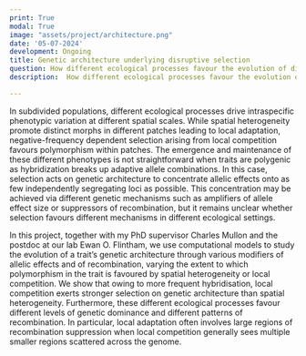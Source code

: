 ```yaml
---
print: True  
modal: True 
image: "assets/project/architecture.png"
date: '05-07-2024'
development: Ongoing
title: Genetic architecture underlying disruptive selection
question: How different ecological processes favour the evolution of different trait genetic architectures?
description:  How different ecological processes favour the evolution of different trait genetic architectures?

---
```


In subdivided populations, different ecological processes drive intraspecific phenotypic variation at different spatial scales. While spatial heterogeneity promote distinct morphs in different patches leading to local adaptation, negative-frequency dependent selection arising from local competition favours polymorphism within patches. The emergence and maintenance of these different phenotypes is not straightforward when traits are polygenic as hybridization breaks up adaptive allele combinations. In this case, selection acts on genetic architecture to concentrate allelic effects onto as few independently segregating loci as possible. This concentration may be achieved via different genetic mechanisms such as amplifiers of allele effect size or suppressors of recombination, but it remains unclear whether selection favours different mechanisms in different ecological settings. 

In this project, together with my PhD supervisor Charles Mullon and the postdoc at our lab Ewan O. Flintham, we use computational models to study the evolution of a trait’s genetic architecture through various modifiers of allelic effects and of recombination, varying the extent to which polymorphism in the trait is favoured by spatial heterogeneity or local competition. We show that owing to more frequent hybridisation, local competition exerts stronger selection on genetic architecture than spatial heterogeneity. Furthermore, these different ecological processes favour different levels of genetic dominance and different patterns of recombination. In particular, local adaptation often involves large regions of recombination suppression when local competition generally sees multiple smaller regions scattered across the genome. 

